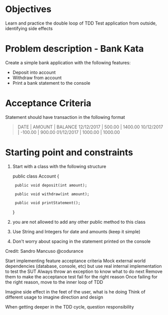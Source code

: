 # Objectives 

Learn and practice the double loop of TDD
Test application from outside, identifying side effects

# Problem description - Bank Kata

Create a simple bank application with the following features:

* Deposit into account
* Withdraw from account
* Print a bank statement to the console

# Acceptance Criteria

Statement should have transaction in the following format

> DATE       | AMOUNT  | BALANCE
> 12/12/2017 | 500.00  | 1400.00
> 10/12/2017 | -100.00 | 900.00
> 01/12/2017 | 1000.00 | 1000.00

# Starting point and constraints

1. Start with a class with the following structure

    public class Account {
        
        public void deposit(int amount);
        
        public void withdraw(int amount);
        
        public void printStatement();
        
    }

2. you are not allowed to add any other public method to this class

3. Use String and Integers for date and amounts (keep it simple)

4. Don't worry about spacing in the statement printed on the console

Credit: Sandro Mancuso @codurance

Start implementing feature acceptance criteria
Mock external world dependencies (database, console, etc) but 
use real internal implementation to test the SUT
Always throw an exception to know what to do next
Remove them to make the acceptance test fail for the right reason
Once failing for the right reason, move to the inner loop of TDD

Imagine side effect in the feet of the user, what is he doing
Think of different usage to imagine direction and design

When getting deeper in the TDD cycle, question responsibility
